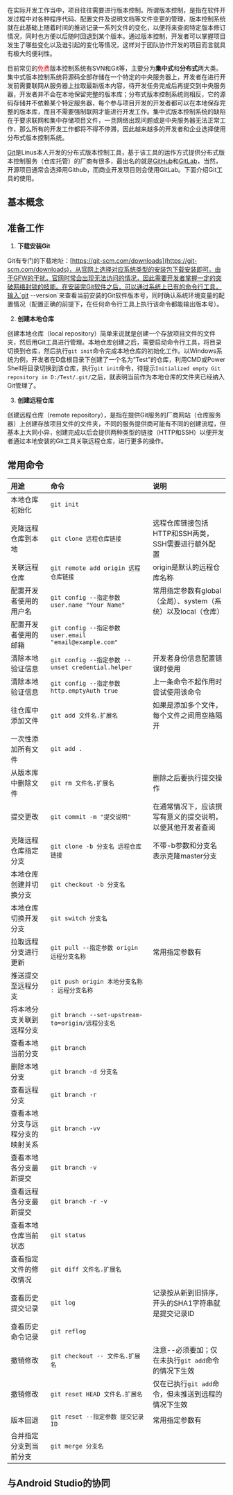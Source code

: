 在实际开发工作当中，项目往往需要进行版本控制。所谓版本控制，是指在软件开发过程中对各种程序代码、配置文件及说明文档等文件变更的管理，版本控制系统就在此基础上随着时间的推进记录一系列文件的变化，以便将来查阅特定版本修订情况，同时也方便以后随时回退到某个版本。通过版本控制，开发者可以掌握项目发生了哪些变化以及谁引起的变化等情况，这样对于团队协作开发的项目而言就具有极大的便利性。

目前常见的<font color=red>免费</font>版本控制系统有SVN和Git等，主要分为**集中式**和**分布式**两大类。集中式版本控制系统将源码全部存储在一个特定的中央服务器上，开发者在进行开发前需要联网从服务器上拉取最新版本内容，待开发任务完成后再提交到中央服务器，开发者并不会在本地保留完整的版本库；分布式版本控制系统则相反，它的源码存储并不依赖某个特定服务器，每个参与项目开发的开发者都可以在本地保存完整的版本库，而且不需要强制联网才能进行开发工作。集中式版本控制系统的缺陷在于要求联网和集中存储项目文件，一旦网络出现问题或是中央服务器无法正常工作，那么所有的开发工作都将不得不停滞，因此越来越多的开发者和企业选择使用分布式版本控制系统。

[Git](https://git-scm.com/downloads)是Linus本人开发的分布式版本控制工具，基于该工具的运作方式提供分布式版本控制服务（仓库托管）的厂商有很多，最出名的就是[GitHub](https://github.com)和[GitLab](https://gitlab.com/explore/projects)，当然，开源项目通常会选择用Github，而商业开发项目则会使用GitLab。下面介绍Git工具的使用。

## 基本概念

## 准备工作

1. **下载安装Git**

Git有专门的下载地址：[https://git-scm.com/downloads](https://git-scm.com/downloads)，从官网上选择对应系统类型的安装包下载安装即可。由于GFW的干扰，官网时常会出现无法访问的情况，因此需要开发者掌握一定的突破网络封锁的技能。在安装完Git软件之后，可以通过系统上已有的命令行工具，输入`git --version`来查看当前安装的Git软件版本号，同时确认系统环境变量的配置情况（配置正确的前提下，在任何命令行工具上执行该命令都能输出版本号）。

2. **创建本地仓库**

创建本地仓库（local repository）简单来说就是创建一个存放项目文件的文件夹，然后用Git工具进行管理。本地仓库创建之后，需要启动命令行工具，将目录切换到仓库，然后执行`git init`命令完成本地仓库的初始化工作。以Windows系统为例，开发者在D盘根目录下创建了一个名为“Test”的仓库，利用CMD或Power Shell将目录切换到该仓库，执行`git init`命令，待提示`Initialized empty Git repository in D:/Test/.git/`之后，就表明当前作为本地仓库的文件夹已经纳入Git管理了。

3. **创建远程仓库**

创建远程仓库（remote repository），是指在提供Git服务的厂商网站（仓库服务器）上创建存放项目文件的文件夹，不同的服务提供商可能有不同的创建流程，但基本上大同小异，创建完成以后会提供两种类型的链接（HTTP和SSH）以便开发者通过本地安装的Git工具关联远程仓库，进行更多的操作。

## 常用命令

|用途|命令|说明|
|:-----|:-----|:-----|
|本地仓库初始化|`git init`||
|克隆远程仓库到本地|`git clone 远程仓库链接`|远程仓库链接包括HTTP和SSH两类，SSH需要进行额外配置|
|关联远程仓库|`git remote add origin 远程仓库链接`|origin是默认的远程仓库名称|
|配置开发者使用的用户名|`git config --指定参数 user.name "Your Name"`|常用指定参数有global（全局）、system（系统）以及local（仓库）|
|配置开发者使用的邮箱|`git config --指定参数 user.email "email@example.com"`||
|清除本地验证信息|`git config --指定参数 --unset credential.helper`|开发者身份信息配置错误时使用|
|清除本地验证信息|`git config --指定参数 http.emptyAuth true`|上一条命令不起作用时尝试使用该命令|
|往仓库中添加文件|`git add 文件名.扩展名`|如果是添加多个文件，每个文件之间用空格隔开|
|一次性添加所有文件|`git add .`||
|从版本库中删除文件|`git rm 文件名.扩展名`|删除之后要执行提交操作|
|提交更改|`git commit -m "提交说明"`|在通常情况下，应该撰写有意义的提交说明，以便其他开发者查阅|
|克隆远程仓库指定分支|`git clone -b 分支名 远程仓库链接`|不带-b参数和分支名表示克隆master分支|
|本地仓库创建并切换分支|`git checkout -b 分支名`||
|本地仓库切换开发分支|`git switch 分支名`||
|拉取远程分支进行更新|`git pull --指定参数 origin 远程分支名称`|常用指定参数有|
|推送提交至远程分支|`git push origin 本地分支名称 : 远程分支名称`||
|将本地分支关联到远程分支|`git branch --set-upstream-to=origin/远程分支名`||
|查看本地当前分支|`git branch`||
|删除本地分支|`git branch -d 分支名`||
|查看远程分支|`git branch -r`||
|查看本地分支与远程分支的映射关系|`git branch -vv`||
|查看本地各分支最新提交|`git branch -v`||
|查看远程各分支最新提交|`git branch -r -v`||
|查看本地仓库当前状态|`git status`||
|查看指定文件的修改情况|`git diff 文件名.扩展名`||
|查看历史提交记录|`git log`|记录按从新到旧排序，开头的SHA1字符串就是提交记录ID|
|查看历史命令记录|`git reflog`||
|撤销修改|`git checkout -- 文件名.扩展名`|注意--必须要加；仅在未执行`git add`命令的情况下生效|
|撤销修改|`git reset HEAD 文件名.扩展名`|仅在已执行`git add`命令，但未推送到远程的情况下生效|
|版本回退|`git reset --指定参数 提交记录ID`|常用指定参数有|
|合并指定分支到当前分支|`git merge 分支名`||

## 与Android Studio的协同